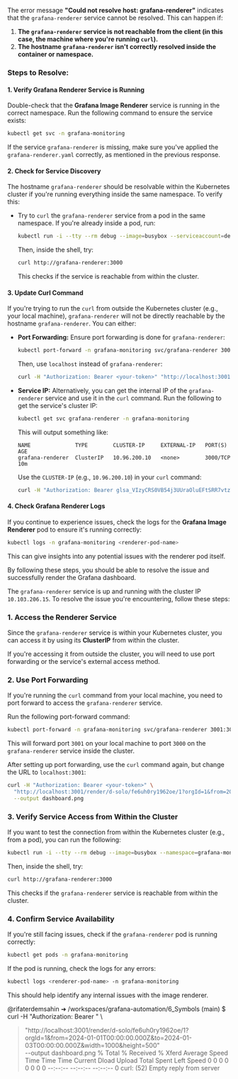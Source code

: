 The error message **"Could not resolve host: grafana-renderer"** indicates that the `grafana-renderer` service cannot be resolved. This can happen if:

1. **The `grafana-renderer` service is not reachable from the client (in this case, the machine where you're running `curl`).**
2. **The hostname `grafana-renderer` isn't correctly resolved inside the container or namespace.**

### Steps to Resolve:

#### 1. **Verify Grafana Renderer Service is Running**
   Double-check that the **Grafana Image Renderer** service is running in the correct namespace. Run the following command to ensure the service exists:

   ```bash
   kubectl get svc -n grafana-monitoring
   ```

   If the service `grafana-renderer` is missing, make sure you've applied the `grafana-renderer.yaml` correctly, as mentioned in the previous response.

#### 2. **Check for Service Discovery**
   The hostname `grafana-renderer` should be resolvable within the Kubernetes cluster if you're running everything inside the same namespace. To verify this:

   - Try to `curl` the `grafana-renderer` service from a pod in the same namespace. If you're already inside a pod, run:

     ```bash
     kubectl run -i --tty --rm debug --image=busybox --serviceaccount=default --restart=Never --namespace=grafana-monitoring -- sh
     ```

     Then, inside the shell, try:

     ```bash
     curl http://grafana-renderer:3000
     ```

     This checks if the service is reachable from within the cluster.

#### 3. **Update Curl Command**
   If you're trying to run the `curl` from outside the Kubernetes cluster (e.g., your local machine), `grafana-renderer` will not be directly reachable by the hostname `grafana-renderer`. You can either:

   - **Port Forwarding:** Ensure port forwarding is done for `grafana-renderer`:

     ```bash
     kubectl port-forward -n grafana-monitoring svc/grafana-renderer 3001:3000
     ```

     Then, use `localhost` instead of `grafana-renderer`:

     ```bash
     curl -H "Authorization: Bearer <your-token>" "http://localhost:3001/render/d-solo/fe6uh0ry1962oe/1?orgId=1&from=2024-01-01T00:00:00.000Z&to=2024-01-03T00:00:00.000Z&width=1000&height=500" --output dashboard.png
     ```

   - **Service IP:** Alternatively, you can get the internal IP of the `grafana-renderer` service and use it in the `curl` command. Run the following to get the service's cluster IP:

     ```bash
     kubectl get svc grafana-renderer -n grafana-monitoring
     ```

     This will output something like:

     ```
     NAME              TYPE        CLUSTER-IP     EXTERNAL-IP   PORT(S)    AGE
     grafana-renderer  ClusterIP   10.96.200.10   <none>        3000/TCP   10m
     ```

     Use the `CLUSTER-IP` (e.g., `10.96.200.10`) in your `curl` command:

     ```bash
     curl -H "Authorization: Bearer glsa_VIzyCRS0VB54j3UUraOluEFtSRR7vtzT_9d162011" "http://10.96.200.10:3000/render/d-solo/fe6uh0ry1962oe/1?orgId=1&from=2024-01-01T00:00:00.000Z&to=2024-01-03T00:00:00.000Z&width=1000&height=500" --output dashboard.png
     ```

#### 4. **Check Grafana Renderer Logs**
   If you continue to experience issues, check the logs for the **Grafana Image Renderer** pod to ensure it's running correctly:

   ```bash
   kubectl logs -n grafana-monitoring <renderer-pod-name>
   ```

   This can give insights into any potential issues with the renderer pod itself.

By following these steps, you should be able to resolve the issue and successfully render the Grafana dashboard.


The `grafana-renderer` service is up and running with the cluster IP `10.103.206.15`. To resolve the issue you're encountering, follow these steps:

### 1. **Access the Renderer Service**
Since the `grafana-renderer` service is within your Kubernetes cluster, you can access it by using its **ClusterIP** from within the cluster. 

If you're accessing it from outside the cluster, you will need to use port forwarding or the service's external access method.

### 2. **Use Port Forwarding**
If you're running the `curl` command from your local machine, you need to port forward to access the `grafana-renderer` service.

Run the following port-forward command:

```bash
kubectl port-forward -n grafana-monitoring svc/grafana-renderer 3001:3000
```

This will forward port `3001` on your local machine to port `3000` on the `grafana-renderer` service inside the cluster.

After setting up port forwarding, use the `curl` command again, but change the URL to `localhost:3001`:

```bash
curl -H "Authorization: Bearer <your-token>" \
  "http://localhost:3001/render/d-solo/fe6uh0ry1962oe/1?orgId=1&from=2024-01-01T00:00:00.000Z&to=2024-01-03T00:00:00.000Z&width=1000&height=500" \
  --output dashboard.png
```

### 3. **Verify Service Access from Within the Cluster**
If you want to test the connection from within the Kubernetes cluster (e.g., from a pod), you can run the following:

```bash
kubectl run -i --tty --rm debug --image=busybox --namespace=grafana-monitoring -- sh
```

Then, inside the shell, try:

```bash
curl http://grafana-renderer:3000
```

This checks if the `grafana-renderer` service is reachable from within the cluster.

### 4. **Confirm Service Availability**
If you're still facing issues, check if the `grafana-renderer` pod is running correctly:

```bash
kubectl get pods -n grafana-monitoring
```

If the pod is running, check the logs for any errors:

```bash
kubectl logs <renderer-pod-name> -n grafana-monitoring
```

This should help identify any internal issues with the image renderer.

@rifaterdemsahin ➜ /workspaces/grafana-automation/6_Symbols (main) $ curl -H "Authorization: Bearer <your-token>" \
>   "http://localhost:3001/render/d-solo/fe6uh0ry1962oe/1?orgId=1&from=2024-01-01T00:00:00.000Z&to=2024-01-03T00:00:00.000Z&width=1000&height=500" \
>   --output dashboard.png
  % Total    % Received % Xferd  Average Speed   Time    Time     Time  Current
                                 Dload  Upload   Total   Spent    Left  Speed
  0     0    0     0    0     0      0      0 --:--:-- --:--:-- --:--:--     0
curl: (52) Empty reply from server